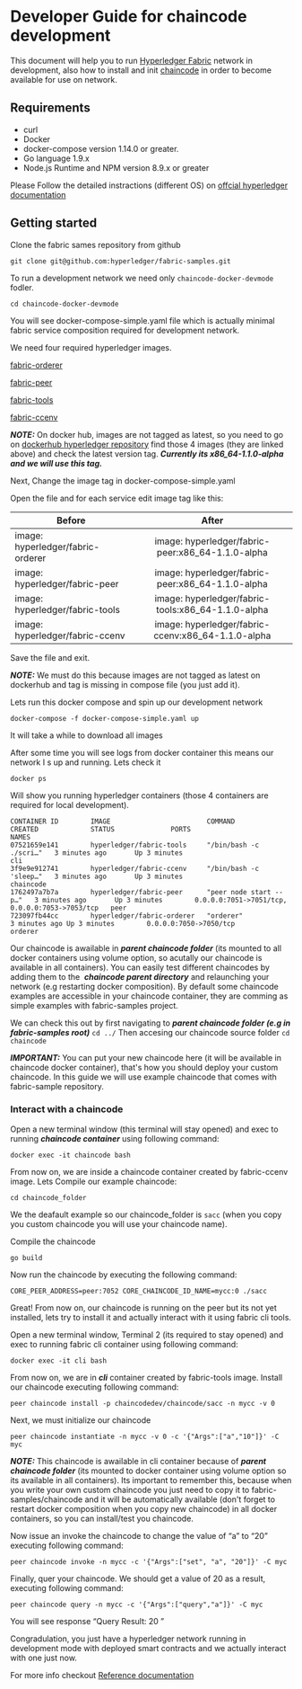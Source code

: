 # Developer Guide for chaincode development

This document will help you to run [Hyperledger Fabric](https://github.com/hyperledger/fabric) network in development, also how to install and init [chaincode](https://hyperledger-fabric.readthedocs.io/en/release-1.1/chaincode4ade.html) in order to
become available for use on network.

## Requirements
* curl
* Docker
* docker-compose version 1.14.0 or greater.
* Go language 1.9.x
* Node.js Runtime and NPM version 8.9.x or greater

Please Follow the detailed instractions (different OS) on [offcial hyperledger documentation](http://hyperledger-fabric.readthedocs.io/en/latest/prereqs.html)

## Getting started
Clone the fabric sames repository from github

```git clone git@github.com:hyperledger/fabric-samples.git```

To run a development network we need only `chaincode-docker-devmode` fodler.

```cd chaincode-docker-devmode```

You will see docker-compose-simple.yaml file which is actually minimal fabric service composition required for development network.

We need four required hyperledger images.

[fabric-orderer](https://hub.docker.com/r/hyperledger/fabric-orderer/tags/)

[fabric-peer](https://hub.docker.com/r/hyperledger/fabric-peer/tags/)

[fabric-tools](https://hub.docker.com/r/hyperledger/fabric-tools/)

[fabric-ccenv](https://hub.docker.com/r/hyperledger/fabric-ccenv/tags/)

***NOTE:*** On docker hub, images are not tagged as latest, so you need to go on [dockerhub hyperledger repository](https://hub.docker.com/u/hyperledger/ ) find those 4 images (they are linked above) and check the latest version tag.
***Currently its x86_64-1.1.0-alpha and we will use this tag.***

Next, Change the image tag in docker-compose-simple.yaml

Open the file and  for each service edit image tag like this:

| Before        | After
| ------------- |:-------------:|
| image: hyperledger/fabric-orderer      | image: hyperledger/fabric-peer:x86_64-1.1.0-alpha |
| image:  hyperledger/fabric-peer     | image: hyperledger/fabric-peer:x86_64-1.1.0-alpha      |
| image: hyperledger/fabric-tools  | image: hyperledger/fabric-tools:x86_64-1.1.0-alpha      |
| image: hyperledger/fabric-ccenv | image: hyperledger/fabric-ccenv:x86_64-1.1.0-alpha |


Save the file and exit.

***NOTE:*** We must do this because images are not tagged as latest on dockerhub and tag is missing in compose file (you just add it).

Lets run this docker compose and spin up our development network

```docker-compose -f docker-compose-simple.yaml up```

It will take a while to download all images




After some time you will see logs from docker container this means our network I s up and running. Lets check it


```docker ps```

Will show you running hyperledger containers (those 4 containers are required for local development).


```
CONTAINER ID        IMAGE                        COMMAND                  CREATED             STATUS              PORTS                                            NAMES
07521659e141        hyperledger/fabric-tools     "/bin/bash -c ./scri…"   3 minutes ago       Up 3 minutes                                                         cli
3f9e9e912741        hyperledger/fabric-ccenv     "/bin/bash -c 'sleep…"   3 minutes ago       Up 3 minutes                                                         chaincode
1762497a7b7a        hyperledger/fabric-peer      "peer node start --p…"   3 minutes ago       Up 3 minutes        0.0.0.0:7051->7051/tcp, 0.0.0.0:7053->7053/tcp   peer
723097fb44cc        hyperledger/fabric-orderer   "orderer"                3 minutes ago Up 3 minutes        0.0.0.0:7050->7050/tcp                           orderer
```


Our chaincode is awailable in ***parent chaincode folder*** (its mounted to all docker containers using volume option, so acutally our chaincode is available in all containers). You can easily test different chaincodes by adding them to the  ***chaincode parent directory*** and relaunching your network (e.g restarting docker composition). By default some chaincode examples are accessible in your chaincode container, they are comming as simple examples with fabric-samples project.

We can check this out by first navigating to ***parent chaincode folder (e.g in fabric-samples root)***
```cd ../```
Then accesing our chaincode source folder
```cd chaincode```

***IMPORTANT:*** You can put your new chaincode here (it will be available in chaincode docker container), that's how you should deploy your custom chaincode. In this guide we will use example chaincode that comes with fabric-sample repository.

### Interact with a chaincode ###
Open a new terminal window (this terminal will stay opened) and exec to running ***chaincode container*** using following command:

```docker exec -it chaincode bash```

From now on, we are inside a chaincode container created by fabric-ccenv image. Lets Compile our example chaincode:

```cd chaincode_folder```

We the deafault example so our chaincode_folder is `sacc` (when you copy you custom chaincode you will use your chaincode name).

Compile the chaincode

```go build```

Now run the chaincode by executing the following command:

```CORE_PEER_ADDRESS=peer:7052 CORE_CHAINCODE_ID_NAME=mycc:0 ./sacc```


Great! From now on, our chaincode is running on the peer but its not yet installed, lets try to install it and actually interact with it using fabric cli tools.

Open a new terminal window, Terminal 2 (its required to stay opened) and exec to running fabric cli container using following command:

```docker exec -it cli bash```

From now on, we are in ***cli*** container created by fabric-tools image.
Install our chaincode executing following command:

```peer chaincode install -p chaincodedev/chaincode/sacc -n mycc -v 0```

Next, we must initialize our chaincode 

```peer chaincode instantiate -n mycc -v 0 -c '{"Args":["a","10"]}' -C myc```

***NOTE:***  This chaincode is awailable in cli container because of ***parent chaincode folder*** (its mounted to docker container using volume option so its available in all containers). Its important to remember this, because when you write your own custom chaincode you just need to copy it to fabric-samples/chaincode and it will be automatically available (don't forget to restart docker composition when you copy new chaincode) in all docker containers, so you can install/test you chaincode.

Now issue an invoke the chaincode to change the value of “a” to “20” executing following command:

```peer chaincode invoke -n mycc -c '{"Args":["set", "a", "20"]}' -C myc```


Finally, quer your chaincode. We should get  a value of 20 as a result, executing following command:


```peer chaincode query -n mycc -c '{"Args":["query","a"]}' -C myc```


You will see response “Query Result: 20 ”

Congradulation, you just have a hyperledger network running in development mode with deployed smart contracts and we actually interact with one just now.


For more info checkout [Reference documentation](https://hyperledger-fabric.readthedocs.io/en/release-1.1/chaincode4ade.html)
